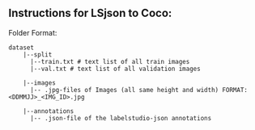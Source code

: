 ## Instructions for LSjson to Coco:

Folder Format:

    dataset
        |--split
          |--train.txt # text list of all train images
          |--val.txt # text list of all validation images
          
        |--images
          |-- .jpg-files of Images (all same height and width) FORMAT: <DDMMJJ>_<IMG_ID>.jpg
          
        |--annotations
          |-- .json-file of the labelstudio-json annotations


